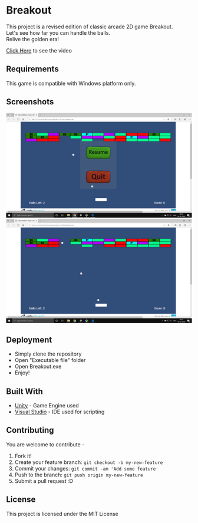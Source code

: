 # Breakout

This project is a revised edition of classic arcade 2D game Breakout. </br>
Let's see how far you can handle the balls. </br>
Relive the golden era!

[Click Here](https://youtu.be/knuq3-y86Yw) to see the video

## Requirements

This game is compatible with Windows platform only. 

## Screenshots
![IMG](https://github.com/pkunjam/Breakout-PC/blob/master/Assets/1.PNG?raw=true)
![im2](https://github.com/pkunjam/Breakout-PC/blob/master/Assets/2.PNG?raw=true)


## Deployment

* Simply clone the repository
* Open "Executable file" folder
* Open Breakout.exe
* Enjoy!

## Built With

* [Unity](https://unity.com/) - Game Engine used
* [Visual Studio](https://visualstudio.microsoft.com/) - IDE used for scripting

## Contributing

You are welcome to contribute -

1. Fork it!
2. Create your feature branch: `git checkout -b my-new-feature`
3. Commit your changes: `git commit -am 'Add some feature'`
4. Push to the branch: `git push origin my-new-feature`
5. Submit a pull request :D

## License

This project is licensed under the MIT License 
